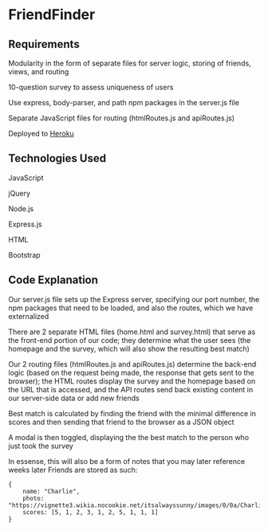 # FriendFinder

## Requirements
Modularity in the form of separate files for server logic, storing of friends, views, and routing

10-question survey to assess uniqueness of users

Use express, body-parser, and path npm packages in the server.js file

Separate JavaScript files for routing (htmlRoutes.js and apiRoutes.js)

Deployed to [Heroku](https://pure-headland-56134.herokuapp.com/)

## Technologies Used
JavaScript

jQuery

Node.js

Express.js

HTML

Bootstrap
## Code Explanation
Our server.js file sets up the Express server, specifying our port number, the npm packages that need to be loaded, and also the routes, which we have externalized

There are 2 separate HTML files (home.html and survey.html) that serve as the front-end portion of our code; they determine what the user sees (the homepage and the survey, which will also show the resulting best match)

Our 2 routing files (htmlRoutes.js and apiRoutes.js) determine the back-end logic (based on the request being made, the response that gets sent to the browser); the HTML routes display the survey and the homepage based on the URL that is accessed, and the API routes send back existing content in our server-side data or add new friends

Best match is calculated by finding the friend with the minimal difference in scores and then sending that friend to the browser as a JSON object

A modal is then toggled, displaying the the best match to the person who just took the survey

In essense, this will also be a form of notes that you may later reference weeks later
Friends are stored as such:
```
{
	name: "Charlie",
	photo: "https://vignette3.wikia.nocookie.net/itsalwayssunny/images/0/0a/Charlie_%289%29.jpg",
	scores: [5, 1, 2, 3, 1, 2, 5, 1, 1, 1]
}
```